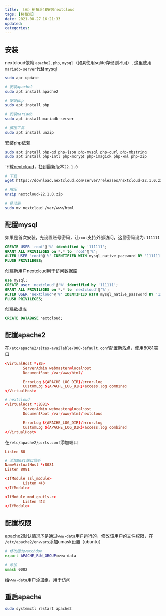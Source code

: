 ```yaml
---
title: （三）树莓派4B安装nextcloud
tags: [树莓派]
date: 2021-08-27 16:21:33
updated:
categories:
---
```



## 安装

nextcloud依赖 `apache2`, `php`, `mysql`（如果使用sqlite存储则不用）, 这里使用`mariadb-server`代替mysql

```sh
sudo apt update

# 安装apache2
sudo apt install apache2

# 安装php
sudo apt install php

# 安装mariadb
sudo apt install mariadb-server

# 解压工具
sudo apt install unzip
```

安装php依赖

```sh
sudo apt install php-gd php-json php-mysql php-curl php-mbstring 
sudo apt install php-intl php-mcrypt php-imagick php-xml php-zip
```

下载[nextcloud](https://nextcloud.com/install/#instructions-server)，找到最新版本`22.1.0`

```sh
# 下载
wget https://download.nextcloud.com/server/releases/nextcloud-22.1.0.zip

# 解压
unzip nextcloud-22.1.0.zip

# 移动到
sudo mv nextcloud /var/www/html
``` 

## 配置mysql

如果是首次安装，先设置账号密码，让`root`支持外部访问，这里密码设为: `111111`

```sql
CREATE USER 'root'@'%' identified by '111111';
GRANT ALL PRIVILEGES on *.* to 'root'@'%';
ALTER USER 'root'@'%' IDENTIFIED WITH mysql_native_password BY '111111';
FLUSH PRIVILEGES;
```

创建新用户nextcloud用于访问数据库

```sql
use mysql;
CREATE user 'nextcloud'@'%' identified by '111111';
GRANT ALL PRIVILEGES on *.* to 'nextcloud'@'%';
ALTER USER 'nextcloud'@'%' IDENTIFIED WITH mysql_native_password BY '111111';
FLUSH PRIVILEGES;
```

创建数据库

```sql
CREATE DATABASE nextcloud;
```

## 配置apache2

在`/etc/apache2/sites-available/000-default.conf`配置新站点，使用8081端口

```conf
<VirtualHost *:80>
        ServerAdmin webmaster@localhost
        DocumentRoot /var/www/html/

        ErrorLog ${APACHE_LOG_DIR}/error.log
        CustomLog ${APACHE_LOG_DIR}/access.log combined
</VirtualHost>

# nextcloud
<VirtualHost *:8081>
        ServerAdmin webmaster@localhost
        DocumentRoot /var/www/html/nextcloud

        ErrorLog ${APACHE_LOG_DIR}/error.log
        CustomLog ${APACHE_LOG_DIR}/access.log combined
</VirtualHost>
```

在`/etc/apache2/ports.conf`添加端口

```conf
Listen 80

# 添加8081端口监听
NameVirtualHost *:8081
Listen 8081

<IfModule ssl_module>
        Listen 443
</IfModule>

<IfModule mod_gnutls.c>
        Listen 443
</IfModule>
```

## 配置权限

apache2默认情况下是通过`www-data`用户运行的，修改该用户的文件权限，在 `/etc/apache2/envvars`添加umask设置（ubuntu）

```sh
# 修改组为watchdog
export APACHE_RUN_GROUP=www-data

# 添加
umask 0002
```

给`www-data`用户添加组，用于访问

## 重启apache

```sh
sudo systemctl restart apache2
```